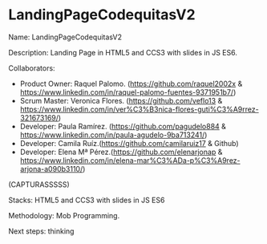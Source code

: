 # LandingPageCodequitasV2
Name: LandingPageCodequitasV2

Description: Landing Page in HTML5 and CCS3 with slides in JS ES6.

Collaborators: 
 - Product Owner: Raquel Palomo. (https://github.com/raquel2002x & https://www.linkedin.com/in/raquel-palomo-fuentes-9371951b7/)
 - Scrum Master: Veronica Flores. (https://github.com/veflo13 & https://www.linkedin.com/in/ver%C3%B3nica-flores-guti%C3%A9rrez-321673169/)
 - Developer: Paula Ramírez. (https://github.com/pagudelo884 & https://www.linkedin.com/in/paula-agudelo-9ba713241/)
 - Developer: Camila Ruíz.(https://github.com/camilaruiz17 & Github)
 - Developer: Elena Mª Pérez.(https://github.com/elenarjonap & https://www.linkedin.com/in/elena-mar%C3%ADa-p%C3%A9rez-arjona-a090b3110/)

(CAPTURASSSSS)

Stacks:  HTML5 and CCS3 with slides in JS ES6

Methodology: Mob Programming.

Next steps: thinking

